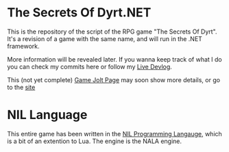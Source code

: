 # The Secrets Of Dyrt.NET

This is the repository of the script of the RPG game "The Secrets Of Dyrt". It's a revision of a game with the same name, and will run in the .NET framework.

More information will be revealed later.
If you wanna keep track of what I do you can check my commits here or follow my [Live Devlog](http://tricky1975.github.io/DevLogs/Dyrt/Dyrt.NET_DevLog_Page_1.html).


This (not yet complete) [Game Jolt Page](https://gamejolt.com/games/Dyrt_NET/426296) may soon show more details, or go to the [site](https://tricky.gamejolt.io/dyrt_NET)



# NIL Language

This entire game has been written in the [NIL Programming Langauge](https://github.com/jpbubble/NIL-isn-t-Lua), which is a bit of an extention to Lua. The engine is the NALA engine.
